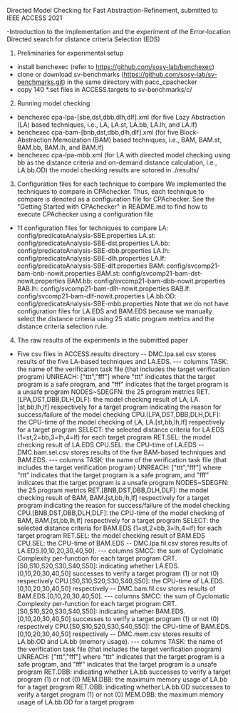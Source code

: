 Directed Model Checking for Fast Abstraction-Refinement, submitted to IEEE ACCESS 2021

-Introduction to the implementation and the experiment of the Error-location Directed search for distance criteria Selection (EDS)

1. Preliminaries for experimental setup
- install benchexec (refer to https://github.com/sosy-lab/benchexec)
- clone or download sv-benchmarks (https://github.com/sosy-lab/sv-benchmarks.git) in the same directory with pacc_cpachecker
- copy 140 *.set files in ACCESS.targets to sv-benchmarks/c/

2. Running model checking
- benchexec cpa-lpa-[sbe,dst,dbb,dlh,dlf].xml (for five Lazy Abstraction (LA) based techniques, i.e., LA, LA.st, LA.bb, LA.lh, and LA.lf)
- benchexec cpa-bam-[bnb,dst,dbb,dlh,dlf].xml (for five Block-Abstraction Memoization (BAM) based techniques, i.e., BAM, BAM.st, BAM.bb, BAM.lh, and BAM.lf)
- benchexec cpa-lpa-mbb.xml (for LA with directed model checking using bb as the distance criteria and on-demand distance calculation, i.e., LA.bb.OD)
the model checking results are sotored in ./results/

3. Configuration files for each technique to compare
We implemented the techniques to compare in CPAchecker. Thus, each technique to compare is denoted as a configuration file for CPAchecker.
See the "Getting Started with CPAchecker" in README.md to find how to execute CPAchecker using a configuration file
- 11 configuration files for techniques to compare
  LA:		config/predicateAnalysis-SBE.properties
  LA.st:	config/predicateAnalysis-SBE-dst.properties
  LA.bb:	config/predicateAnalysis-SBE-dbb.properties
  LA.lh:	config/predicateAnalysis-SBE-dlh.properties
  LA.lf:	config/predicateAnalysis-SBE-dlf.properties
  BAM:		config/svcomp21-bam-bnb-nowit.properties
  BAM.st:	config/svcomp21-bam-dst-nowit.properties
  BAM.bb:	config/svcomp21-bam-dbb-nowit.properties
  BAB.lh:	config/svcomp21-bam-dlh-nowit.properties
  BAB.lf:	config/svcomp21-bam-dlf-nowit.properties
  LA.bb.OD:	config/predicateAnalysis-SBE-mbb.properties
Note that we do not have configuration files for LA.EDS and BAM.EDS because we manually select the distance criteria using 25 static program metrics and the distance criteria selection rule.

4. The raw results of the experiments in the submitted paper
- Five csv files in ACCESS.results directory
-- DMC.lpa.sel.csv stores results of the five LA-based techniques and LA.EDS.
--- columns
    TASK: the name of the verification task file (that includes the target verification program)
    UNREACH: ["ttt","fff"] where "ttt" indicates that the target program is a safe program, and "fff" indicates that the target program is a unsafe program
    NODES~SDEGFN: the 25 program metrics
    RET.[LPA,DST,DBB,DLH,DLF]: the model checking result of LA, LA.[st,bb,lh,lf] respectively for a target program indicating the reason for success/failure of the model checking
    CPU.[LPA,DST,DBB,DLH,DLF]: the CPU-time of the model checking of LA, LA.[st,bb,lh,lf] respectively for a target program
    SELECT: the selected distance criteria for LA.EDS (1=st,2=bb,3=lh,4=lf) for each target program
    RET.SEL: the model checking result of LA.EDS
    CPU.SEL: the CPU-time of LA.EDS
-- DMC.bam.sel.csv stores results of the five BAM-based techniques and BAM.EDS.
--- columns
    TASK: the name of the verification task file (that includes the target verification program)
    UNREACH: ["ttt","fff"] where "ttt" indicates that the target program is a safe program, and "fff" indicates that the target program is a unsafe program
    NODES~SDEGFN: the 25 program metrics
    RET.[BNB,DST,DBB,DLH,DLF]: the model checking result of BAM, BAM.[st,bb,lh,lf] respectively for a target program indicating the reason for success/failure of the model checking
    CPU.[BNB,DST,DBB,DLH,DLF]: the CPU-time of the model checking of BAM, BAM.[st,bb,lh,lf] respectively for a target program
    SELECT: the selected distance criteria for BAM.EDS (1=st,2=bb,3=lh,4=lf) for each target program
    RET.SEL: the model checking result of BAM.EDS
    CPU.SEL: the CPU-time of BAM.EDS
-- DMC.lpa.fil.csv stores results of LA.EDS.[0,10,20,30,40,50].
--- columns
    SMCC: the sum of Cyclomatic Complexity per-function for each target program
    CRT.[S0,S10,S20,S30,S40,S50]: indicating whether LA.EDS.[0,10,20,30,40,50] successes to verify a target program (1) or not (0) respectively
    CPU.[S0,S10,S20,S30,S40,S50]: the CPU-time of LA.EDS.[0,10,20,30,40,50] respectively
-- DMC.bam.fil.csv stores results of BAM.EDS.[0,10,20,30,40,50].
--- columns
    SMCC: the sum of Cyclomatic Complexity per-function for each target program
    CRT.[S0,S10,S20,S30,S40,S50]: indicating whether BAM.EDS.[0,10,20,30,40,50] successes to verify a target program (1) or not (0) respectively
    CPU.[S0,S10,S20,S30,S40,S50]: the CPU-time of BAM.EDS.[0,10,20,30,40,50] respectively
-- DMC.mem.csv stores results of LA.bb.OD and LA.bb (memory usage).
--- columns
    TASK: the name of the verification task file (that includes the target verification program)
    UNREACH: ["ttt","fff"] where "ttt" indicates that the target program is a safe program, and "fff" indicates that the target program is a unsafe program
    RET.DBB: indicating whether LA.bb successes to verify a target program (1) or not (0)
    MEM.DBB: the maximum memory usage of LA.bb for a taget program
    RET.OBB: indicating whether LA.bb.OD successes to verify a target program (1) or not (0)
    MEM.OBB: the maximum memory usage of LA.bb.OD for a target program
    
    
    
